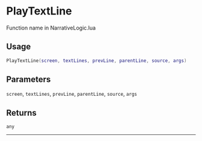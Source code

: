 # PlayTextLine
Function name in NarrativeLogic.lua
## Usage
```lua
PlayTextLine(screen, textLines, prevLine, parentLine, source, args)
```
## Parameters
`screen`, `textLines`, `prevLine`, `parentLine`, `source`, `args`
## Returns
`any`

---